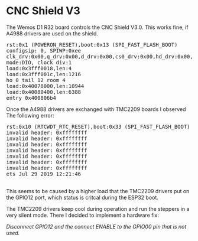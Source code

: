# CNC Shield V3

 The Wemos D1 R32 board controls the CNC Shield V3.0. This works fine,
 if A4988 drivers are used on the shield.

<pre>
rst:0x1 (POWERON_RESET),boot:0x13 (SPI_FAST_FLASH_BOOT)<CR>
configsip: 0, SPIWP:0xee<CR>
clk_drv:0x00,q_drv:0x00,d_drv:0x00,cs0_drv:0x00,hd_drv:0x00,wp_drv:0x00<CR>
mode:DIO, clock div:1<CR>
load:0x3fff0018,len:4<CR>
load:0x3fff001c,len:1216<CR>
ho 0 tail 12 room 4<CR>
load:0x40078000,len:10944<CR>
load:0x40080400,len:6388<CR>
entry 0x400806b4<CR>
</pre>

 Once the A4988 drivers are exchanged with TMC2209 boards I observed The
 following error:

<pre>
rst:0x10 (RTCWDT_RTC_RESET),boot:0x33 (SPI_FAST_FLASH_BOOT)<CR>
invalid header: 0xffffffff<CR>
invalid header: 0xffffffff<CR>
invalid header: 0xffffffff<CR>
invalid header: 0xffffffff<CR>
invalid header: 0xffffffff<CR>
invalid header: 0xffffffff<CR>
invalid header: 0xffffffff<CR>
ets Jul 29 2019 12:21:46<CR>
<CR>
</pre>

 This seems to be caused by a higher load that the TMC2209 drivers put on the 
 GPIO12 port, which status is critcal during the ESP32 boot.
 
 The TMC2209 drivers keep cool during operation and run the steppers in a very
 silent mode. There I decided to implement a hardware fix:
 
 *Disconnect GPIO12 and the connect ENABLE to the GPIO00 pin that is not used.*
 


